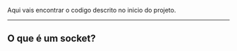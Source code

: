 Aqui vais encontrar o codigo descrito no inicio do projeto.
______________________________________________________________________________________
## O que é um socket?



